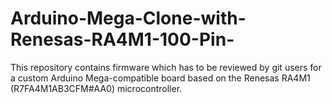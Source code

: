 # Arduino-Mega-Clone-with-Renesas-RA4M1-100-Pin-
This repository contains firmware which has to be reviewed by git users for a custom Arduino Mega-compatible board based on the Renesas RA4M1 (R7FA4M1AB3CFM#AA0) microcontroller.
